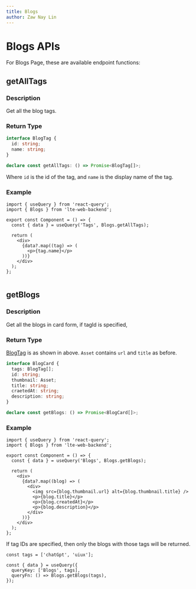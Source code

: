 ```yaml
---
title: Blogs
author: Zaw Nay Lin
---
```


# Blogs APIs

For Blogs Page, these are available endpoint functions:

## getAllTags

### Description

Get all the blog tags.

### Return Type

```ts
interface BlogTag {
  id: string;
  name: string;
}

declare const getAllTags: () => Promise<BlogTag[]>;
```

Where `id` is the id of the tag, and `name` is the display name of the tag.

### Example

```tsx
import { useQuery } from 'react-query';
import { Blogs } from 'lte-web-backend';

export const Component = () => {
  const { data } = useQuery('Tags', Blogs.getAllTags);

  return (
    <div>
      {data?.map((tag) => (
        <p>{tag.name}</p>
      ))}
    </div>
  );
};


```

## getBlogs

### Description

Get all the blogs in card form, if tagId is specified,

### Return Type

[BlogTag](#return-type) is as shown in above. `Asset` contains `url` and `title` as before.

```ts
interface BlogCard {
  tags: BlogTag[];
  id: string;
  thumbnail: Asset;
  title: string;
  craetedAt: string;
  description: string;
}

declare const getBlogs: () => Promise<BlogCard[]>;
```

### Example

```tsx
import { useQuery } from 'react-query';
import { Blogs } from 'lte-web-backend';

export const Component = () => {
  const { data } = useQuery('Blogs', Blogs.getBlogs);

  return (
    <div>
      {data?.map((blog) => (
        <div>
          <img src={blog.thumbnail.url} alt={blog.thumbnail.title} />
          <p>{blog.title}</p>
          <p>{blog.createdAt}</p>
          <p>{blog.description}</p>
        </div>
      ))}
    </div>
  );
};
```

If tag IDs are specified, then only the blogs with those tags will be returned.

```tsx
const tags = ['chatGpt', 'uiux'];

const { data } = useQuery({
  queryKey: ['Blogs', tags],
  queryFn: () => Blogs.getBlogs(tags),
});
```
 